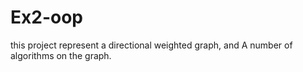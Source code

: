 # Ex2-oop
this project represent a directional weighted graph, and A number of algorithms on the graph.

